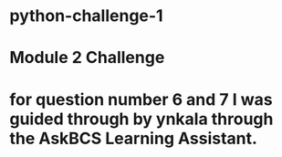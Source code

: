 # python-challenge-1
# Module 2 Challenge
# for question number 6 and 7 I was guided through by ynkala through the AskBCS Learning Assistant.

